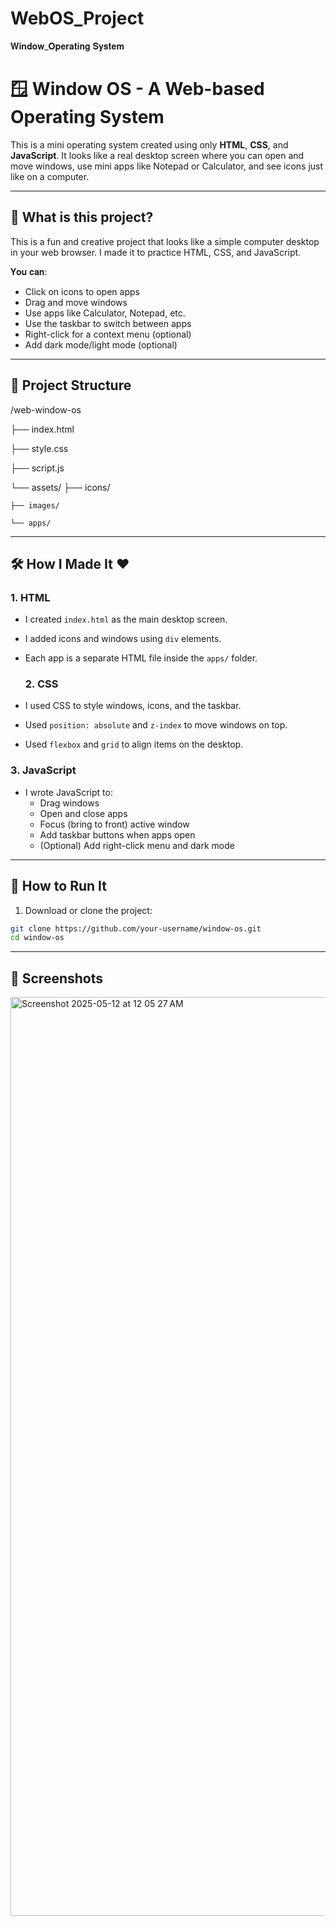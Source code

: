 # WebOS_Project
𝐖𝐢𝐧𝐝𝐨𝐰_𝐎𝐩𝐞𝐫𝐚𝐭𝐢𝐧𝐠 𝐒𝐲𝐬𝐭𝐞𝐦
# 🪟 Window OS - A Web-based Operating System

This is a mini operating system created using only **HTML**, **CSS**, and **JavaScript**. It looks like a real desktop screen where you can open and move windows, use mini apps like Notepad or Calculator, and see icons just like on a computer.

---

## 🧠 What is this project?

This is a fun and creative project that looks like a simple computer desktop in your web browser. I made it to practice HTML, CSS, and JavaScript.

𝐘𝐨𝐮 𝐜𝐚𝐧:

- Click on icons to open apps
- Drag and move windows
- Use apps like Calculator, Notepad, etc.
- Use the taskbar to switch between apps
- Right-click for a context menu (optional)
- Add dark mode/light mode (optional)

---

## 📂 Project Structure

/web-window-os

├── index.html

├── style.css

├── script.js

└── assets/
    ├── icons/
    
    ├── images/
    
    └── apps/


---

## 🛠️ How I Made It ❤️

### 1. HTML

- I created `index.html` as the main desktop screen.
- I added icons and windows using `div` elements.
- Each app is a separate HTML file inside the `apps/` folder.

  ### 2. CSS
- I used CSS to style windows, icons, and the taskbar.
- Used `position: absolute` and `z-index` to move windows on top.
- Used `flexbox` and `grid` to align items on the desktop.

### 3. JavaScript
- I wrote JavaScript to:
  - Drag windows
  - Open and close apps
  - Focus (bring to front) active window
  - Add taskbar buttons when apps open
  - (Optional) Add right-click menu and dark mode

---

## 🚀 How to Run It

1. Download or clone the project:
```bash
git clone https://github.com/your-username/window-os.git
cd window-os
```
---
## 📸 Screenshots

<img width="1470" alt="Screenshot 2025-05-12 at 12 05 27 AM" src="https://github.com/user-attachments/assets/0f6d7f7b-8df1-4e46-a293-e07c5f1a8410" />



